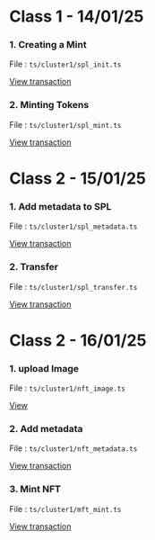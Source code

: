 # Class 1 - 14/01/25

### 1. Creating a Mint

File : `ts/cluster1/spl_init.ts`

[View transaction](https://solscan.io/token/CnsyPy8eovZzDbBoJ79VbqKgwEEXcphufE7s3Z5apXrn?cluster=devnet)

### 2. Minting Tokens

File : `ts/cluster1/spl_mint.ts`

[View transaction](https://solscan.io/account/3UzCVhCfCfLR3moF5jxeKP2vgFdPpZkB2t9U8D5LGLAA?cluster=devnet)

# Class 2 - 15/01/25

### 1. Add metadata to SPL

File : `ts/cluster1/spl_metadata.ts`

[View transaction](https://solscan.io/tx/59GJwjgZsjobBtnCigAcYM9r2LJ13RHr1ShPMoHYqTr6NWRN8Ein9ni5uRQ3nvb58xkHtyh3RJAkURczCaHuvxJf?cluster=devnet)

### 2. Transfer

File : `ts/cluster1/spl_transfer.ts`

[View transaction](https://explorer.solana.com/tx/3EKGwFhnGaMiCSSgEE6StS8ZVirq3Ns1xnNNndrNq4WM3TbnSohpyBU9NbBs8HK4VzxXT5XgCrwZFna2sigbrFWG?cluster=devnet)

# Class 2 - 16/01/25

### 1. upload Image 

File : ```ts/cluster1/nft_image.ts```

[View](https://devnet.irys.xyz/Fao4cHBNKhTYg9vC8xt6dx3VeoNT8ZxYssyaqvEFmkg6)

### 2. Add metadata

File : ```ts/cluster1/nft_metadata.ts```

[View transaction](https://arweave.net/2HujLqzKhi3SvBYPFBmyLtG2dns13pbfPVcNM4Bikan3)

### 3. Mint NFT

File : ```ts/cluster1/mft_mint.ts```

[View transaction](https://explorer.solana.com/address/2G4GVdgYnY2QUJx15EGvY12k3iCWUTwB3DwLnuqMRrzP?cluster=devnet)
